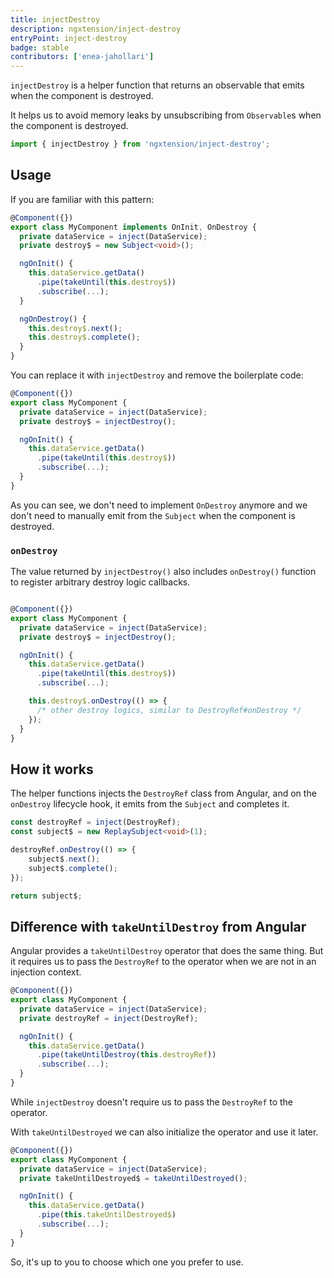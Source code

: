 ```yaml
---
title: injectDestroy
description: ngxtension/inject-destroy
entryPoint: inject-destroy
badge: stable
contributors: ['enea-jahollari']
---
```


`injectDestroy` is a helper function that returns an observable that emits when the component is destroyed.

It helps us to avoid memory leaks by unsubscribing from `Observable`s when the component is destroyed.

```ts
import { injectDestroy } from 'ngxtension/inject-destroy';
```

## Usage

If you are familiar with this pattern:

```ts
@Component({})
export class MyComponent implements OnInit, OnDestroy {
  private dataService = inject(DataService);
  private destroy$ = new Subject<void>();

  ngOnInit() {
    this.dataService.getData()
      .pipe(takeUntil(this.destroy$))
      .subscribe(...);
  }

  ngOnDestroy() {
    this.destroy$.next();
    this.destroy$.complete();
  }
}
```

You can replace it with `injectDestroy` and remove the boilerplate code:

```ts
@Component({})
export class MyComponent {
  private dataService = inject(DataService);
  private destroy$ = injectDestroy();

  ngOnInit() {
    this.dataService.getData()
      .pipe(takeUntil(this.destroy$))
      .subscribe(...);
  }
}
```

As you can see, we don't need to implement `OnDestroy` anymore and we don't need to manually emit from the `Subject` when the component is destroyed.

### `onDestroy`

The value returned by `injectDestroy()` also includes `onDestroy()` function to register arbitrary destroy logic callbacks.

```ts

@Component({})
export class MyComponent {
  private dataService = inject(DataService);
  private destroy$ = injectDestroy();

  ngOnInit() {
    this.dataService.getData()
      .pipe(takeUntil(this.destroy$))
      .subscribe(...);

    this.destroy$.onDestroy(() => {
      /* other destroy logics, similar to DestroyRef#onDestroy */
    });
  }
}
```

## How it works

The helper functions injects the `DestroyRef` class from Angular, and on the `onDestroy` lifecycle hook, it emits from the `Subject` and completes it.

```ts
const destroyRef = inject(DestroyRef);
const subject$ = new ReplaySubject<void>(1);

destroyRef.onDestroy(() => {
	subject$.next();
	subject$.complete();
});

return subject$;
```

## Difference with `takeUntilDestroy` from Angular

Angular provides a `takeUntilDestroy` operator that does the same thing. But it requires us to pass the `DestroyRef` to the operator when we are not in an injection context.

```ts
@Component({})
export class MyComponent {
  private dataService = inject(DataService);
  private destroyRef = inject(DestroyRef);

  ngOnInit() {
    this.dataService.getData()
      .pipe(takeUntilDestroy(this.destroyRef))
      .subscribe(...);
  }
}
```

While `injectDestroy` doesn't require us to pass the `DestroyRef` to the operator.

With `takeUntilDestroyed` we can also initialize the operator and use it later.

```ts
@Component({})
export class MyComponent {
  private dataService = inject(DataService);
  private takeUntilDestroyed$ = takeUntilDestroyed();

  ngOnInit() {
    this.dataService.getData()
      .pipe(this.takeUntilDestroyed$)
      .subscribe(...);
  }
}
```

So, it's up to you to choose which one you prefer to use.
